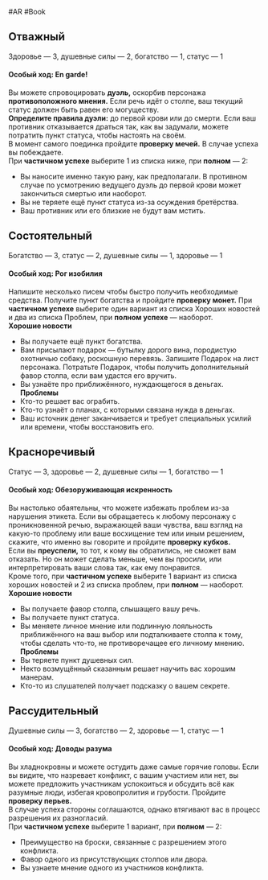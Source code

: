 #AR  #Book 

## Отважный  
Здоровье — 3, душевные силы — 2, богатство — 1, статус — 1  
#### Особый ход: **En garde!**  
Вы можете спровоцировать **дуэль,** оскорбив персонажа **противоположного мнения.** Если речь идёт о столпе, ваш текущий статус должен  быть равен его могуществу.  
**Определите правила дуэли:** до первой крови или до смерти. Если ваш  противник отказывается драться так, как вы задумали, можете потратить пункт статуса, чтобы настоять на своём.  
В момент самого поединка пройдите **проверку мечей.** В случае успеха  вы побеждаете.  
При **частичном успехе** выберите 1 из списка ниже, при **полном** — 2:  
-  Вы наносите именно такую рану, как предполагали. В противном случае  по усмотрению ведущего дуэль до первой крови может закончиться смертью или наоборот.  
-  Вы не теряете ещё пункт статуса из-за осуждения бретёрства.  
-  Ваш противник или его близкие не будут вам мстить.

## Состоятельный  
Богатство — 3, статус — 2, душевные силы — 1, здоровье — 1  
#### Особый ход: **Рог изобилия**  
Напишите несколько писем чтобы быстро получить необходимые средства.  Получите пункт богатства и пройдите **проверку монет.** При **частичном  успехе** выберите один вариант из списка Хороших новостей и два из списка  Проблем, при **полном успехе** — наоборот.  
**Хорошие новости**  
-  Вы получаете ещё пункт богатства.  
-  Вам присылают подарок — бутылку дорого вина, породистую охотничью  собаку, роскошную перевязь. Запишите Подарок на лист персонажа.  Потратьте Подарок, чтобы получить дополнительный фавор столпа,  если вам удастся его вручить.  
-  Вы узнаёте про приближённого, нуждающегося в деньгах.  
**Проблемы**  
-  Кто-то решает вас ограбить.  
-  Кто-то узнаёт о планах, с которыми связана нужда в деньгах.  
-  Ваш источник денег заканчивается и требует специальных усилий  или времени, чтобы восстановить его.

## Красноречивый  
Статус — 3, здоровье — 2, душевные силы — 1, богатство — 1  
#### Особый ход: **Обезоруживающая искренность**  
Вы настолько обаятельны, что можете избежать проблем из-за нарушения  этикета. Если вы обращаетесь к любому персонажу с проникновенной речью, выражающей ваши чувства, ваш взгляд на какую-то проблему или  ваше восхищение тем или иным решением, скажите, что именно вы говорите и пройдите **проверку кубков.**  
Если вы **преуспели,** то тот, к кому вы обратились, не сможет вам отказать.  Но он может сделать меньше, чем вы просили, или интерпретировать ваши  слова так, как ему понравится.  
Кроме того, при **частичном успехе** выберите 1 вариант из списка хороших новостей и 2 из списка проблем, при **полном** — наоборот.  
**Хорошие новости**  
-  Вы получаете фавор столпа, слышащего вашу речь.  
-  Вы получаете пункт статуса.  
-  Вы меняете личное мнение или подлинную лояльность приближённого  на ваш выбор или подталкиваете столпа к тому, чтобы сделать что-то,  не противоречащее его личному мнению.  
**Проблемы**  
-  Вы теряете пункт душевных сил.  
-  Некто возмущённый сказанным решает научить вас хорошим манерам.  
-  Кто-то из слушателей получает подсказку о вашем секрете.


## Рассудительный 
Душевные силы — 3, богатство — 2, здоровье — 1, статус — 1  
#### Особый ход: **Доводы разума**  
Вы хладнокровны и можете остудить даже самые горячие головы. Если вы  видите, что назревает конфликт, с вашим участием или нет, вы можете  предложить участникам успокоиться и обсудить всё как разумные люди,  избегая кровопролития и грубости. Пройдите **проверку перьев.**  
В случае успеха стороны соглашаются, однако втягивают вас в процесс разрешения их разногласий.  
При **частичном успехе** выберите 1 вариант, при **полном** — 2:  
-  Преимущество на броски, связанные с разрешением этого конфликта.  
-  Фавор одного из присутствующих столпов или двора.  
-  Вы узнаете мнение одного из участников конфликта.